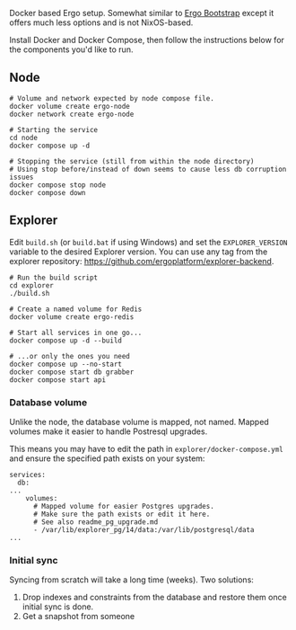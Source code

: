 Docker based Ergo setup. Somewhat similar to [Ergo Bootstrap](https://github.com/ergoplatform/ergo-bootstrap) except it offers much less options and is not NixOS-based.

Install Docker and Docker Compose, then follow the instructions below for the components you'd like to run.

## Node

```
# Volume and network expected by node compose file.
docker volume create ergo-node
docker network create ergo-node

# Starting the service
cd node
docker compose up -d

# Stopping the service (still from within the node directory)
# Using stop before/instead of down seems to cause less db corruption issues
docker compose stop node
docker compose down
```

## Explorer

Edit `build.sh` (or `build.bat` if using Windows) and set the `EXPLORER_VERSION` variable to the desired Explorer version. You can use any tag from the explorer repository: https://github.com/ergoplatform/explorer-backend.

```
# Run the build script
cd explorer
./build.sh

# Create a named volume for Redis
docker volume create ergo-redis

# Start all services in one go...
docker compose up -d --build

# ...or only the ones you need
docker compose up --no-start
docker compose start db grabber
docker compose start api
```

### Database volume

Unlike the node, the database volume is mapped, not named. Mapped volumes make it easier to handle  Postresql upgrades.

This means you may have to edit the path in `explorer/docker-compose.yml` and ensure the specified path exists on your system:

```
services:
  db:
...
    volumes:
      # Mapped volume for easier Postgres upgrades.
      # Make sure the path exists or edit it here.
      # See also readme_pg_upgrade.md
      - /var/lib/explorer_pg/14/data:/var/lib/postgresql/data
...
```

### Initial sync

Syncing from scratch will take a long time (weeks). Two solutions:

1. Drop indexes and constraints from the database and restore them once initial sync is done.
2. Get a snapshot from someone

